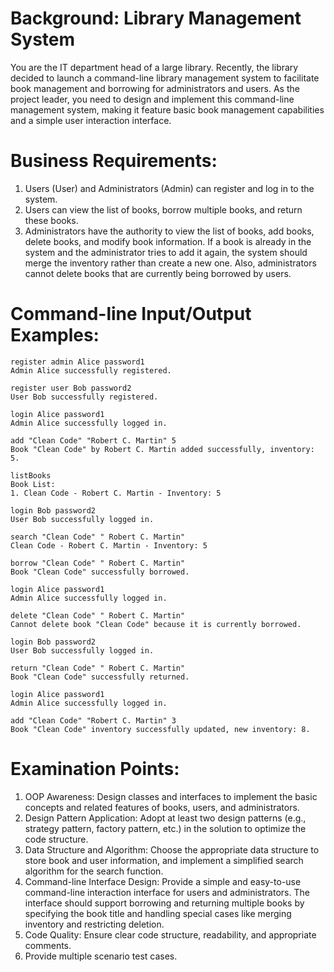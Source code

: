 # Background: Library Management System

You are the IT department head of a large library. Recently, the library decided to launch a command-line library management system to facilitate book management and borrowing for administrators and users. As the project leader, you need to design and implement this command-line management system, making it feature basic book management capabilities and a simple user interaction interface.

# Business Requirements:

1. Users (User) and Administrators (Admin) can register and log in to the system.
2. Users can view the list of books, borrow multiple books, and return these books.
3. Administrators have the authority to view the list of books, add books, delete books, and modify book information. If a book is already in the system and the administrator tries to add it again, the system should merge the inventory rather than create a new one. Also, administrators cannot delete books that are currently being borrowed by users.

# Command-line Input/Output Examples:

```
register admin Alice password1
Admin Alice successfully registered.

register user Bob password2
User Bob successfully registered.

login Alice password1
Admin Alice successfully logged in.

add "Clean Code" "Robert C. Martin" 5
Book "Clean Code" by Robert C. Martin added successfully, inventory: 5.

listBooks
Book List:
1. Clean Code - Robert C. Martin - Inventory: 5

login Bob password2
User Bob successfully logged in.

search "Clean Code" " Robert C. Martin"
Clean Code - Robert C. Martin - Inventory: 5

borrow "Clean Code" " Robert C. Martin"
Book "Clean Code" successfully borrowed.

login Alice password1
Admin Alice successfully logged in.

delete "Clean Code" " Robert C. Martin"
Cannot delete book "Clean Code" because it is currently borrowed.

login Bob password2
User Bob successfully logged in.

return "Clean Code" " Robert C. Martin"
Book "Clean Code" successfully returned.

login Alice password1
Admin Alice successfully logged in.

add "Clean Code" "Robert C. Martin" 3
Book "Clean Code" inventory successfully updated, new inventory: 8.
```
# Examination Points:

1. OOP Awareness: Design classes and interfaces to implement the basic concepts and related features of books, users, and administrators.
2. Design Pattern Application: Adopt at least two design patterns (e.g., strategy pattern, factory pattern, etc.) in the solution to optimize the code structure.
3. Data Structure and Algorithm: Choose the appropriate data structure to store book and user information, and implement a simplified search algorithm for the search function.
4. Command-line Interface Design: Provide a simple and easy-to-use command-line interaction interface for users and administrators. The interface should support borrowing and returning multiple books by specifying the book title and handling special cases like merging inventory and restricting deletion.
5. Code Quality: Ensure clear code structure, readability, and appropriate comments.
6. Provide multiple scenario test cases.
